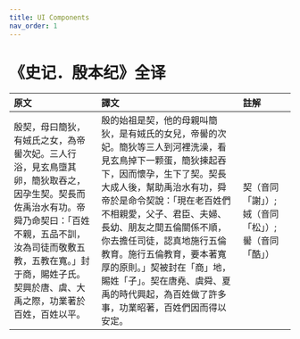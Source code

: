 ```yaml
---
title: UI Components
nav_order: 1
---
```


# 《史记．殷本纪》全译

| 原文        | 譯文          | 註解 |
|:-------------|:------------------|:------|
| 殷契，母曰簡狄，有娀氏之女，為帝嚳次妃。三人行浴，見玄鳥墮其卵，簡狄取吞之，因孕生契。契長而佐禹治水有功。帝舜乃命契曰：「百姓不親，五品不訓，汝為司徒而敬敷五教，五教在寬。」封于商，賜姓子氏。契興於唐、虞、大禹之際，功業著於百姓，百姓以平。 | 殷的始祖是契，他的母親叫簡狄，是有娀氏的女兒，帝嚳的次妃。簡狄等三人到河裡洗澡，看見玄鳥掉下一颗蛋，簡狄揀起吞下，因而懷孕，生下了契。契長大成人後，幫助禹治水有功，舜帝於是命令契說：「現在老百姓們不相親愛，父子、君臣、夫婦、長幼、朋友之間五倫關係不順，你去擔任司徒，認真地施行五倫教育。施行五倫教育，要本著寬厚的原則。」契被封在「商」地，賜姓「子」。契在唐堯、虞舜、夏禹的時代興起，為百姓做了許多事，功業昭著，百姓們因而得以安定。 | 契（音同「謝」）;  娀（音同「松」）; 嚳（音同「酷」）|
